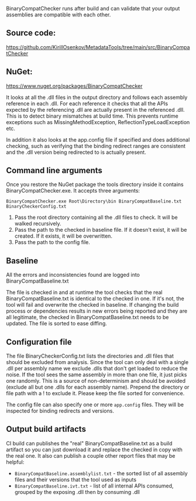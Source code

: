 BinaryCompatChecker runs after build and can validate that your output assemblies are compatible with each other.

## Source code:
https://github.com/KirillOsenkov/MetadataTools/tree/main/src/BinaryCompatChecker

## NuGet:
https://www.nuget.org/packages/BinaryCompatChecker

It looks at all the .dll files in the output directory and follows each assembly reference in each .dll. For each reference it checks that all the APIs expected by the referencing .dll are actually present in the referenced .dll. This is to detect binary mismatches at build time. This prevents runtime exceptions such as MissingMethodException, ReflectionTypeLoadException etc. 

In addition it also looks at the app.config file if specified and does additional checking, such as verifying that the binding redirect ranges are consistent and the .dll version being redirected to is actually present.

## Command line arguments
Once you restore the NuGet package the tools directory inside it contains BinaryCompatChecker.exe. It accepts three arguments:

`BinaryCompatChecker.exe Root\Directory\bin BinaryCompatBaseline.txt BinaryCheckerConfig.txt`

 1. Pass the root directory containing all the .dll files to check. It will be walked recursively.
 2. Pass the path to the checked in baseline file. If it doesn't exist, it will be created. If it exists, it will be overwritten.
 3. Pass the path to the config file.

## Baseline

All the errors and inconsistencies found are logged into BinaryCompatBaseline.txt

The file is checked in and at runtime the tool checks that the real BinaryCompatBaseline.txt is identical to the checked in one. If it's not, the tool will fail and overwrite the checked in baseline. If changing the build process or dependencies results in new errors being reported and they are all legitimate, the checked in BinaryCompatBaseline.txt needs to be updated. The file is sorted to ease diffing.

## Configuration file

The file BinaryCheckerConfig.txt lists the directories and .dll files that should be excluded from analysis. Since the tool can only deal with a single .dll per assembly name we exclude .dlls that don't get loaded to reduce the noise. If the tool sees the same assembly in more than one file, it just picks one randomly. This is a source of non-determinism and should be avoided (exclude all but one .dlls for each assembly name). Prepend the directory or file path with a ! to exclude it. Please keep the file sorted for convenience.

The config file can also specify one or more `app.config` files. They will be inspected for binding redirects and versions.

## Output build artifacts
CI build can publishes the "real" BinaryCompatBaseline.txt as a build artifact so you can just download it and replace the checked in copy with the real one. It also can publish a couple other report files that may be helpful:

 * `BinaryCompatBaseline.assemblylist.txt` - the sorted list of all assembly files and their versions that the tool used as inputs
 * `BinaryCompatBaseline.ivt.txt` - list of all internal APIs consumed, grouped by the exposing .dll then by consuming .dll
